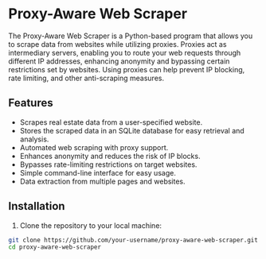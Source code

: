 # Proxy-Aware Web Scraper

The Proxy-Aware Web Scraper is a Python-based program that allows you to scrape data from websites while utilizing proxies. Proxies act as intermediary servers, enabling you to route your web requests through different IP addresses, enhancing anonymity and bypassing certain restrictions set by websites. Using proxies can help prevent IP blocking, rate limiting, and other anti-scraping measures.

## Features

- Scrapes real estate data from a user-specified website.
- Stores the scraped data in an SQLite database for easy retrieval and analysis.
- Automated web scraping with proxy support.
- Enhances anonymity and reduces the risk of IP blocks.
- Bypasses rate-limiting restrictions on target websites.
- Simple command-line interface for easy usage.
- Data extraction from multiple pages and websites.

## Installation

1. Clone the repository to your local machine:

```bash
git clone https://github.com/your-username/proxy-aware-web-scraper.git
cd proxy-aware-web-scraper

